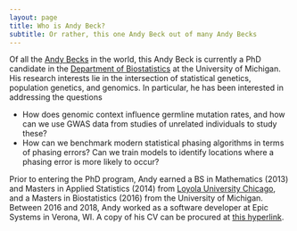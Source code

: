 ```yaml
---
layout: page
title: Who is Andy Beck?
subtitle: Or rather, this one Andy Beck out of many Andy Becks
---
```


Of all the [Andy Becks](https://www.google.com/search?q=Andy%20Beck) in the world, this Andy Beck is currently a PhD candidate in the [Department of Biostatistics](https://sph.umich.edu/biostat/index.html) at the University of Michigan. His research interests lie in the intersection of statistical genetics, population genetics, and genomics. In particular, he has been interested in addressing the questions

- How does genomic context influence germline mutation rates, and how can we use GWAS data from studies of unrelated individuals to study these?
- How can we benchmark modern statistical phasing algorithms in terms of phasing errors? Can we train models to identify locations where a phasing error is more likely to occur?

Prior to entering the PhD program, Andy earned a BS in Mathematics (2013) and Masters in Applied Statistics (2014) from [Loyola University Chicago](https://luc.edu), and a Masters in Biostatistics (2016) from the University of Michigan. Between 2016 and 2018, Andy worked as a software developer at Epic Systems in Verona, WI. A copy of his CV can be procured at [this hyperlink](AndrewBeck_CV.pdf).